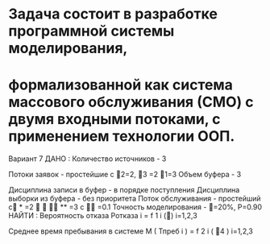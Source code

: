 # Задача состоит в разработке программной системы моделирования,
# формализованной как система массового обслуживания (СМО) с двумя входными потоками, с применением технологии ООП.
Вариант 7
ДАНО :
Количество источников - 3

Потоки заявок - простейшие с 2=2, 3 =2 1=3
Объем буфера - 3

Дисциплина записи в буфер - в порядке поступления Дисциплина выборки из буфера - без приоритета
Поток обслуживания - простейший с * =2    ** =3 с  =0.1 Точность моделирования - =20%, Р=0.90
НАЙТИ :
Вероятность отказа Ротказа i = f 1 i () i=1,2,3

Среднее время пребывания в системе М ( Тпреб i ) = f 2 i ( 4 )	i=1,2,3
